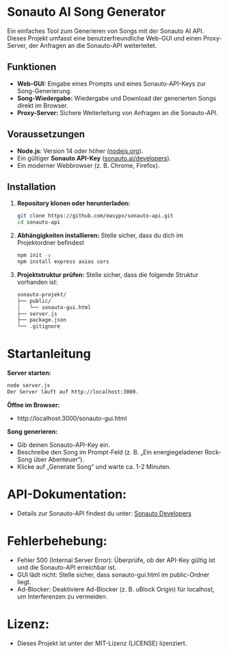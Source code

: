 # Sonauto AI Song Generator

Ein einfaches Tool zum Generieren von Songs mit der Sonauto AI API. Dieses Projekt umfasst eine benutzerfreundliche Web-GUI und einen Proxy-Server, der Anfragen an die Sonauto-API weiterleitet.

## Funktionen
- **Web-GUI:** Eingabe eines Prompts und eines Sonauto-API-Keys zur Song-Generierung.
- **Song-Wiedergabe:** Wiedergabe und Download der generierten Songs direkt im Browser.
- **Proxy-Server:** Sichere Weiterleitung von Anfragen an die Sonauto-API.

## Voraussetzungen
- **Node.js**: Version 14 oder höher ([nodejs.org](https://nodejs.org)).
- Ein gültiger **Sonauto API-Key** ([sonauto.ai/developers](https://sonauto.ai/developers)).
- Ein moderner Webbrowser (z. B. Chrome, Firefox).

## Installation

1. **Repository klonen oder herunterladen:**
   ```bash
   git clone https://github.com/easypx/sonauto-api.git
   cd sonauto-api
   ```
2. **Abhängigkeiten installieren:**
   Stelle sicher, dass du dich im Projektordner befindest
   ```bash
   npm init -y
   npm install express axios cors
   ```
4. **Projektstruktur prüfen:**
   Stelle sicher, dass die folgende Struktur vorhanden ist:
   ```bash
   sonauto-projekt/
   ├── public/
   │   └── sonauto-gui.html
   ├── server.js
   ├── package.json
   └── .gitignore
   ```

# Startanleitung 
**Server starten:**
   ```bash
   node server.js
   Der Server läuft auf http://localhost:3000.
   ```

**Öffne im Browser:**
- http://localhost:3000/sonauto-gui.html

**Song generieren:**
- Gib deinen Sonauto-API-Key ein.
- Beschreibe den Song im Prompt-Feld (z. B. „Ein energiegeladener Rock-Song über Abenteuer“).
- Klicke auf „Generate Song“ und warte ca. 1-2 Minuten.

# API-Dokumentation:
- Details zur Sonauto-API findest du unter: [Sonauto Developers](https://sonauto.ai/developers)

# Fehlerbehebung:
- Fehler 500 (Internal Server Error): Überprüfe, ob der API-Key gültig ist und die Sonauto-API erreichbar ist.
- GUI lädt nicht: Stelle sicher, dass sonauto-gui.html im public-Ordner liegt.
- Ad-Blocker: Deaktiviere Ad-Blocker (z. B. uBlock Origin) für localhost, um Interferenzen zu vermeiden.

# Lizenz:
- Dieses Projekt ist unter der MIT-Lizenz (LICENSE) lizenziert.





